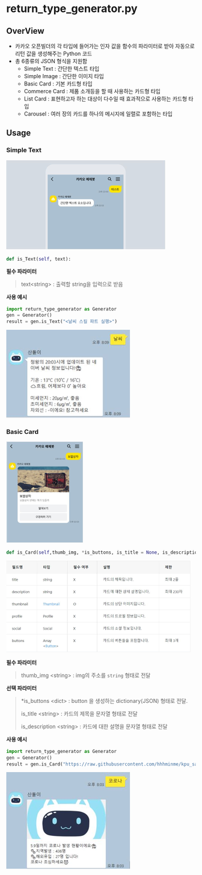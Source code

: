 # return_type_generator.py

## OverView

* 카카오 오픈빌더의 각 타입에 들어가는 인자 값을 함수의 파라미터로 받아 자동으로 리턴 값을 생성해주는  Python 코드
* 총 6종류의 JSON 형식을 지원함
  * Simple Text : 간단한 텍스트 타입
  * Simple Image : 간단한 이미지 타입
  * Basic Card : 기본 카드형 타입
  * Commerce Card : 제품 소개등을 할 때 사용하는 카드형 타입
  * List Card : 표현하고자 하는 대상이 다수일 때 효과적으로 사용하는 카드형 타입
  * Carousel : 여러 장의 카드를 하나의 메시지에 일렬로 포함하는 타입



## Usage

### Simple Text

<img src="./return_type_img/Text Type.JPG" style="zoom:50%;" />



```Python
def is_Text(self, text):
```

**필수 파라미터**

> text\<string\> : 출력할 string을 입력으로 받음



**사용 예시**

```python
import return_type_generator as Generator
gen = Generator()
result = gen.is_Text("<날씨 스킬 파트 실행>")
```

<img src="./return_type_img/Simple Text Test.JPG" style="zoom:100%;" />





### Basic Card

<img src="./return_type_img/Basic Card Type.JPG" style="zoom:50%;" />



```python
def is_Card(self,thumb_img, *is_buttons, is_title = None, is_description = None): 
```

<img src="./return_type_img/Basic Card Field.JPG" style="zoom:50%;" />



**필수 파라미터**

> thumb_img \<string\> : img의 주소를 `string` 형태로 전달



**선택 파라미터**

> *is_buttons \<dict\> : button 을 생성하는 dictionary(JSON) 형태로 전달.
>
> is_title \<string\> : 카드의 제목을 문자열 형태로 전달
>
> is_description \<string\> : 카드에 대한 설명을 문자열 형태로 전달



**사용 예시**

```python
import return_type_generator as Generator
gen = Generator()
result = gen.is_Card("https://raw.githubusercontent.com/hhhminme/kpu_sandol_team/main/img/logo1.png", is_title="logo", is_description = "<코로나 스킬 파트 실행>")
```

<img src="./return_type_img/Basic Card Test.JPG" style="zoom:100%;" />



